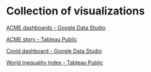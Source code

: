# Collection of visualizations

[ACME dashboards - Google Data Studio](https://bit.ly/3tSOefF)

[ACME story - Tableau Public](https://tabsoft.co/3NalYMl)

[Covid dashboard - Google Data Studio](https://bit.ly/385ve64)

[World Inequality Index - Tableau Public](https://tabsoft.co/39vUHFU)
